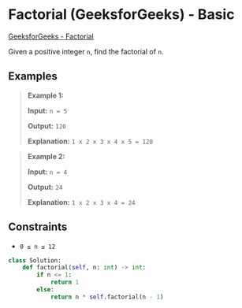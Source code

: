 # Factorial (GeeksforGeeks) - Basic

[GeeksforGeeks - Factorial](https://www.geeksforgeeks.org/problems/factorial5739/1)

Given a positive integer `n`, find the factorial of `n`.

## Examples

> **Example 1:**
>
> **Input:** `n = 5`
>
> **Output:** `120`
>
> **Explanation:** `1 x 2 x 3 x 4 x 5 = 120`

> **Example 2:**
>
> **Input:** `n = 4`
>
> **Output:** `24`
>
> **Explanation:** `1 x 2 x 3 x 4 = 24`

## Constraints

- `0 ≤ n ≤ 12`

```python
class Solution:
    def factorial(self, n: int) -> int:
        if n <= 1:
            return 1
        else:
            return n * self.factorial(n - 1)
```
